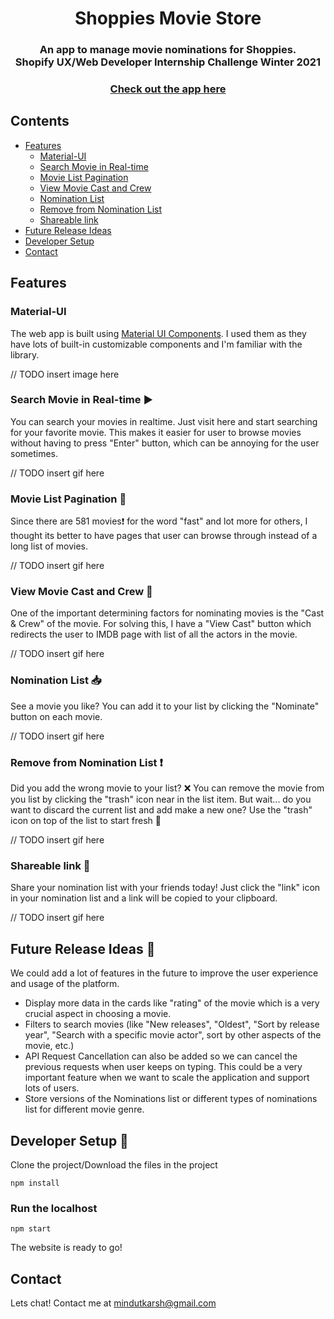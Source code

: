 <h1 align="center">
  Shoppies Movie Store
 </h1>

<h3 align="center">
  An app to manage movie nominations for Shoppies. 
  <br> Shopify UX/Web Developer Internship Challenge Winter 2021
</h3>
<h3 align="center">
  <a href="https://shoppies-movie-store.netlify.app/">Check out the app here</a>
</h3>

## Contents 
- [Features](#features)
  * [Material-UI](#material-ui)
  * [Search Movie in Real-time](#search-movie-in-real-time-arrow-forward)
  * [Movie List Pagination](#movie-list-pagination-1234)
  * [View Movie Cast and Crew](#view-movie-cast-and-crew-couple)
  * [Nomination List](#nomination-list-inbox-tray)
  * [Remove from Nomination List](#remove-from-nomination-list-exclamation)
  * [Shareable link](#shareable-link-paperclib)
- [Future Release Ideas](#future-release-ideas-scroll)
- [Developer Setup](#developer-setup-wrench)
- [Contact](#contact)



## Features 

### Material-UI 

The web app is built using [Material UI Components](https://material-ui.com/). I used them as they have lots of built-in customizable components and I'm familiar with the library. 

// TODO insert image here

### Search Movie in Real-time :arrow_forward:

You can search your movies in realtime. Just visit here and start searching for your favorite movie. This makes it easier for user to browse movies without having to press "Enter" button, which can be annoying for the user sometimes. 

// TODO insert gif here

### Movie List Pagination :1234:

Since there are 581 movies:exclamation: for the word "fast" and lot more for others, I thought its better to have pages that user can browse through instead of a long list of movies. 

// TODO insert gif here

### View Movie Cast and Crew :couple:

One of the important determining factors for nominating movies is the "Cast & Crew" of the movie. For solving this, I have a "View Cast" button which redirects the user to IMDB page with list of all the actors in the movie. 

// TODO insert gif here

### Nomination List :inbox_tray:

See a movie you like? You can add it to your list by clicking the "Nominate" button on each movie. 

// TODO insert gif here

### Remove from Nomination List :exclamation:

Did you add the wrong movie to your list? :x:  You can remove the movie from you list by clicking the "trash" icon near in the list item. But wait... do you want to discard the current list and add make a new one? Use the "trash" icon on top of the list to start fresh :repeat:

// TODO insert gif here

### Shareable link :paperclip:

Share your nomination list with your friends today! Just click the "link" icon in your nomination list and a link will be copied to your clipboard. 

// TODO insert gif here

## Future Release Ideas :scroll:

We could add a lot of features in the future to improve the user experience and usage of the platform. 
- Display more data in the cards like "rating" of the movie which is a very crucial aspect in choosing a movie. 
- Filters to search movies (like "New releases", "Oldest", "Sort by release year", "Search with a specific movie actor", sort by other aspects of the movie, etc.)
- API Request Cancellation can also be added so we can cancel the previous requests when user keeps on typing. This could be a very important feature when we want to scale the application and support lots of users.
- Store versions of the Nominations list or different types of nominations list for different movie genre.

## Developer Setup :wrench:

Clone the project/Download the files in the project

```
npm install
```
### Run the localhost
```
npm start
```
The website is ready to go! <br />

## Contact

Lets chat! Contact me at mindutkarsh@gmail.com

